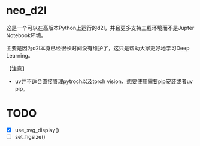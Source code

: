 # neo_d2l

这是一个可以在高版本Python上运行的d2l，并且更多支持工程环境而不是Jupter Notebook环境。

主要是因为d2l本身已经很长时间没有维护了，这只是帮助大家更好地学习Deep Learning。

【注意】
- uv并不适合直接管理pytroch以及torch vision，想要使用需要pip安装或者uv pip。

# TODO
- [X] use_svg_display()
- [ ] set_figsize()